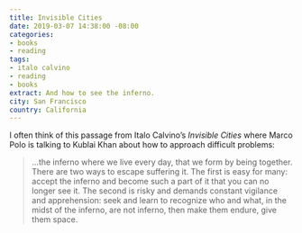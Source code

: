 ```yaml
---
title: Invisible Cities
date: 2019-03-07 14:38:00 -08:00
categories:
- books
- reading
tags:
- italo calvino
- reading
- books
extract: And how to see the inferno.
city: San Francisco
country: California
---
```


I often think of this passage from Italo Calvino’s *Invisible Cities* where Marco Polo is talking to Kublai Khan about how to approach difficult problems:

> ...the inferno where we live every day, that we form by being together. There are two ways to escape suffering it. The first is easy for many: accept the inferno and become such a part of it that you can no longer see it. The second is risky and demands constant vigilance and apprehension: seek and learn to recognize who and what, in the midst of the inferno, are not inferno, then make them endure, give them space.
